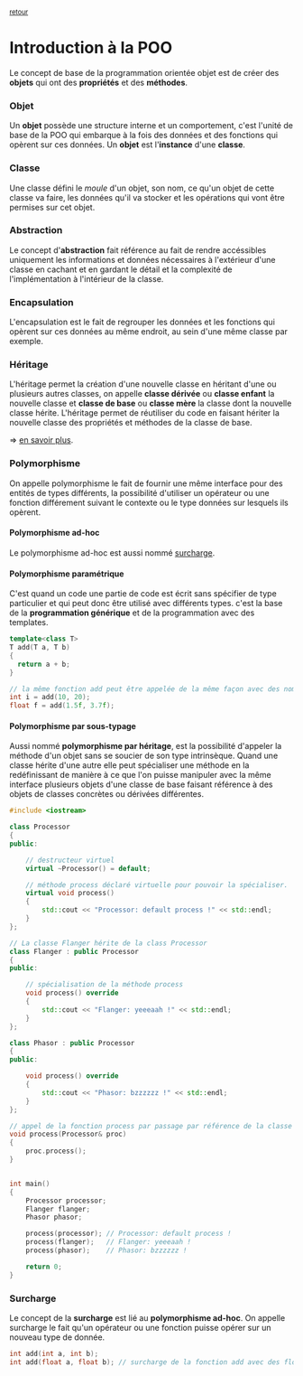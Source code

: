 <p><sup><a href="readme.md">retour</a></sup></p>

# Introduction à la POO

Le concept de base de la programmation orientée objet est de créer des **objets** qui ont des **propriétés** et des **méthodes**.

### Objet

Un **objet** possède une structure interne et un comportement, c'est l'unité de base de la POO qui embarque à la fois des données et des fonctions qui opèrent sur ces données. Un **objet** est l'**instance** d'une **classe**.

### Classe

Une classe défini le *moule* d'un objet, son nom, ce qu'un objet de cette classe va faire, les données qu'il va stocker et les opérations qui vont être permises sur cet objet.

### Abstraction

Le concept d'**abstraction** fait référence au fait de rendre accéssibles uniquement les informations et données nécessaires à l'extérieur d'une classe en cachant et en gardant le détail et la complexité de l'implémentation à l'intérieur de la classe.

### Encapsulation

L'encapsulation est le fait de regrouper les données et les fonctions qui opèrent sur ces données au même endroit, au sein d'une même classe par exemple.

### Héritage

L'héritage permet la création d'une nouvelle classe en héritant d'une ou plusieurs autres classes, on appelle **classe dérivée** ou **classe enfant** la nouvelle classe et **classe de base** ou **classe mère** la classe dont la nouvelle classe hérite.
L'héritage permet de réutiliser du code en faisant hériter la nouvelle classe des propriétés et méthodes de la classe de base.

=> [en savoir plus](POO_inheritance.md).

### Polymorphisme

On appelle polymorphisme le fait de fournir une même interface pour des entités de types différents, la possibilité d'utiliser un opérateur ou une fonction différement suivant le contexte ou le type données sur lesquels ils opèrent.

#### Polymorphisme ad-hoc

Le polymorphisme ad-hoc est aussi nommé [surcharge](#surcharge).

#### Polymorphisme paramétrique

C'est quand un code une partie de code est écrit sans spécifier de type particulier et qui peut donc être utilisé avec différents types. c'est la base de la **programmation générique** et de la programmation avec des templates.

```cpp
template<class T>
T add(T a, T b)
{
  return a + b;
}

// la même fonction add peut être appelée de la même façon avec des nombres entiers ou des flottants
int i = add(10, 20);
float f = add(1.5f, 3.7f);
```

#### Polymorphisme par sous-typage

Aussi nommé **polymorphisme par héritage**, est la possibilité d'appeler la méthode d'un objet sans se soucier de son type intrinsèque. Quand une classe hérite d'une autre elle peut spécialiser une méthode en la redéfinissant de manière à ce que l'on puisse manipuler avec la même interface plusieurs objets d'une classe de base faisant référence à des objets de classes concrètes ou dérivées différentes.

```cpp
#include <iostream>

class Processor
{
public:

    // destructeur virtuel
    virtual ~Processor() = default;

    // méthode process déclaré virtuelle pour pouvoir la spécialiser.
    virtual void process()
    {
        std::cout << "Processor: default process !" << std::endl;
    }
};

// La classe Flanger hérite de la class Processor
class Flanger : public Processor
{
public:

    // spécialisation de la méthode process
    void process() override
    {
        std::cout << "Flanger: yeeeaah !" << std::endl;
    }
};

class Phasor : public Processor
{
public:

    void process() override
    {
        std::cout << "Phasor: bzzzzzz !" << std::endl;
    }
};

// appel de la fonction process par passage par référence de la classe de base
void process(Processor& proc)
{
    proc.process();
}


int main()
{
    Processor processor;
    Flanger flanger;
    Phasor phasor;

    process(processor); // Processor: default process !
    process(flanger);   // Flanger: yeeeaah !
    process(phasor);    // Phasor: bzzzzzz !

    return 0;
}
```

### Surcharge

Le concept de la **surcharge** est lié au **polymorphisme ad-hoc**. On appelle surcharge le fait qu'un opérateur ou une fonction puisse opérer sur un nouveau type de donnée.

```cpp
int add(int a, int b);
int add(float a, float b); // surcharge de la fonction add avec des flottants.
```
